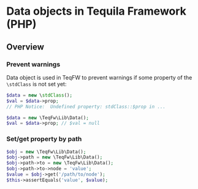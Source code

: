 # Data objects in Tequila Framework (PHP)


## Overview

### Prevent warnings

Data object is used in TeqFW to prevent warnings if some property of the `\stdClass` is not set yet:

```php
$data = new \stdClass();
$val = $data->prop;
// PHP Notice:  Undefined property: stdClass::$prop in ...
```

```php
$data = new \TeqFw\Lib\Data();
$val = $data->prop; // $val = null
```


### Set/get property by path

```php
$obj = new \TeqFw\Lib\Data();
$obj->path = new \TeqFw\Lib\Data();
$obj->path->to = new \TeqFw\Lib\Data();
$obj->path->to->node = 'value';
$value = $obj->get('/path/to/node');
$this->assertEquals('value', $value);

```
